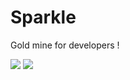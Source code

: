 # Sparkle
Gold mine for developers !

![](https://github.com/shajanjp/shajanjp.github.io/raw/master/uploads/sparkle-homepage.jpg)
![](https://github.com/shajanjp/shajanjp.github.io/raw/master/uploads/sparkle-asset-details.jpg)
